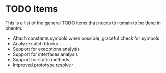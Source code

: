 TODO Items
======

This is a list of the general TODO items that needs to remain to be done in phantm:

* Attach constants symbols when possible, graceful check for symbols
* Analyze catch blocks
* Support for execptions analysis
* Support for interfaces analysis
* Support for static methods
* Improved prototype resolver


